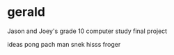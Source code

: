 # gerald
Jason and Joey's grade 10 computer study final project

ideas
  pong
  pach man
  snek hisss
  froger
